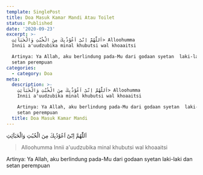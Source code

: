 ```yaml
---
template: SinglePost
title: Doa Masuk Kamar Mandi Atau Toilet
status: Published
date: '2020-09-23'
excerpt: >-
  اَللّٰهُمَّ اِنّىْ اَعُوْذُبِكَ مِنَ الْخُبُثِ وَالْخَبَآئِثِ> Alloohumma
  Innii a'uudzubika minal khubutsi wal khoaaitsi

  Artinya: Ya Allah, aku berlindung pada-Mu dari godaan syetan  laki-laki dan
  setan perempuan
categories:
  - category: Doa
meta:
  description: >-
    اَللّٰهُمَّ اِنّىْ اَعُوْذُبِكَ مِنَ الْخُبُثِ وَالْخَبَآئِثِ> Alloohumma
    Innii a'uudzubika minal khubutsi wal khoaaitsi

    Artinya: Ya Allah, aku berlindung pada-Mu dari godaan syetan  laki-laki dan
    setan perempuan
  title: Doa Masuk Kamar Mandi
---
```


اَللّٰهُمَّ اِنّىْ اَعُوْذُبِكَ مِنَ الْخُبُثِ وَالْخَبَآئِثِ
> Alloohumma Innii a'uudzubika minal khubutsi wal khoaaitsi

Artinya: Ya Allah, aku berlindung pada-Mu dari godaan syetan  laki-laki dan setan perempuan
